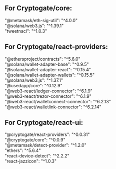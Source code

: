 ## For Cryptogate/core:

"@metamask/eth-sig-util": "^4.0.0"<br/>
"@solana/web3.js": "^1.39.1"<br/>
"tweetnacl": "^1.0.3"<br/>

## For Cryptogate/react-providers:

"@ethersproject/contracts": "^5.6.0"<br/>
"@solana/wallet-adapter-base": "^0.9.5"<br/>
"@solana/wallet-adapter-react": "^0.15.4"<br/>
"@solana/wallet-adapter-wallets": "^0.15.5"<br/>
"@solana/web3.js": "^1.37.1"<br/>
"@usedapp/core": "^0.12.9"<br/>
"@web3-react/ledger-connector": "^6.1.9"<br/>
"@web3-react/trezor-connector": "^6.1.9"<br/>
"@web3-react/walletconnect-connector": "^6.2.13"<br/>
"@web3-react/walletlink-connector": "^6.2.14"<br/>

## For Cryptogate/react-ui:

"@cryptogate/react-providers": "^0.0.31"<br/>
"@cryptogate/core": "^0.0.9"<br/>
"@metamask/detect-provider": "^1.2.0"<br/>
"ethers": "^5.6.4"<br/>
"react-device-detect": "^2.2.2"<br/>
"react-jazzicon": "^1.0.3"<br/>
